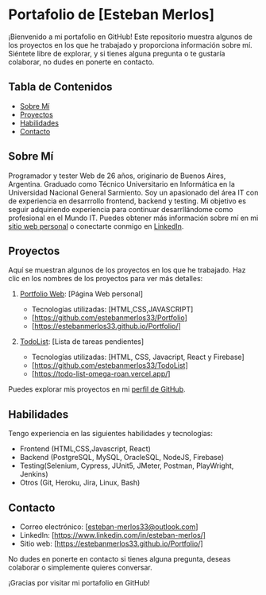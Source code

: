 # Portafolio de [Esteban Merlos]

¡Bienvenido a mi portafolio en GitHub! Este repositorio muestra algunos de los proyectos en los que he trabajado y proporciona información sobre mí. Siéntete libre de explorar, y si tienes alguna pregunta o te gustaría colaborar, no dudes en ponerte en contacto.

## Tabla de Contenidos
- [Sobre Mí](#sobre-mí)
- [Proyectos](#proyectos)
- [Habilidades](#habilidades)
- [Contacto](#contacto)

## Sobre Mí
Programador y tester Web de 26 años, originario de Buenos Aires, Argentina. Graduado como Técnico Universitario en Informática en la Universidad Nacional General Sarmiento. 
Soy un apasionado del área IT con de experiencia en desarrrollo frontend, backend y testing. Mi objetivo es seguir adquiriendo experiencia para continuar desarrllándome como profesional en el Mundo IT. Puedes obtener más información sobre mí en mi [sitio web personal](https://estebanmerlos33.github.io/Portfolio/) o conectarte conmigo en [LinkedIn](https://www.linkedin.com/in/esteban-merlos/).

## Proyectos
Aquí se muestran algunos de los proyectos en los que he trabajado. Haz clic en los nombres de los proyectos para ver más detalles:

1. [Portfolio Web](proyecto1/): [Página Web personal]
   - Tecnologías utilizadas: [HTML,CSS,JAVASCRIPT]
   - [https://github.com/estebanmerlos33/Portfolio]
   - [https://estebanmerlos33.github.io/Portfolio/]

2. [TodoList](proyecto2/): [Lista de tareas pendientes]
   - Tecnologías utilizadas: [HTML, CSS, Javacript, React y Firebase]
   - [https://github.com/estebanmerlos33/TodoList]
   - [https://todo-list-omega-roan.vercel.app/]


Puedes explorar mis proyectos en mi [perfil de GitHub](https://github.com/estebanmerlos33).

## Habilidades
Tengo experiencia en las siguientes habilidades y tecnologías:
- Frontend (HTML,CSS,Javascript, React)
- Backend (PostgreSQL, MySQL, OracleSQL, NodeJS, Firebase)
- Testing(Selenium, Cypress, JUnit5, JMeter, Postman, PlayWright, Jenkins)
- Otros (Git, Heroku, Jira, Linux, Bash)

## Contacto
- Correo electrónico: [esteban-merlos33@outlook.com]
- LinkedIn: [https://www.linkedin.com/in/esteban-merlos/]
- Sitio web: [https://estebanmerlos33.github.io/Portfolio/]

No dudes en ponerte en contacto si tienes alguna pregunta, deseas colaborar o simplemente quieres conversar.

¡Gracias por visitar mi portafolio en GitHub!
